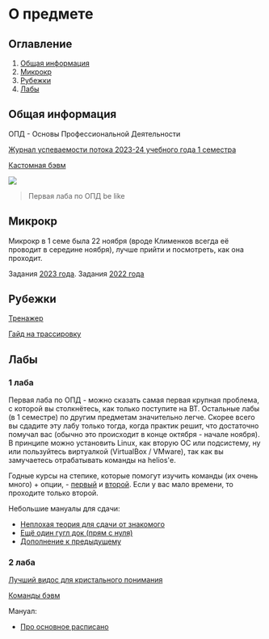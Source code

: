 # О предмете

## Оглавление
1. [Общая информация](#info)
2. [Микрокр](#microkr)
3. [Рубежки](#rubez)
4. [Лабы](#labs)

## Общая информация <a name="info"></a>

ОПД - Основы Профессиональной Деятельности

[Журнал успеваемости потока 2023-24 учебного года 1 семестра](https://docs.google.com/spreadsheets/d/13S-2iAf4nN32t-FHNJ_jX8qY8gaT1N2PcAmV19g3OMo/edit#gid=1376124505)

[Кастомная бэвм](custom.jar)

![](https://i.imgur.com/2KYoZI5.gif)

> Первая лаба по ОПД be like

## Микрокр <a name="microkr"></a>
Микрокр в 1 семе была 22 ноября (вроде Клименков всегда её проводит в середине ноября), лучше прийти и посмотреть, как она проходит.

Задания [2023 года](https://github.com/petrovviacheslav/myitmo/blob/main/%D0%9E%D0%9F%D0%94/%D0%BC%D0%B8%D0%BA%D1%80%D0%BE%D0%BA%D1%80/1.pdf). Задания [2022 года](https://github.com/maxbarsukov/itmo/blob/master/1-2%20%D0%BE%D0%BF%D0%B4/%D0%BC%D0%B8%D0%BA%D1%80%D0%BE%D0%BA%D1%80/3/full.pdf)

## Рубежки <a name="rubez"></a>
[Тренажер](https://se.ifmo.ru/~s263975/program-tracing/)

[Гайд на трассировку](https://www.youtube.com/watch?v=u2-U5QQYgZw)

## Лабы <a name="labs"></a>
### 1 лаба
Первая лаба по ОПД - можно сказать самая первая крупная проблема, с которой вы столкнётесь, как только поступите на ВТ. Остальные лабы (в 1 семестре) по другим предметам значительно легче. 
Скорее всего вы сдадите эту лабу только тогда, когда практик решит, что достаточно помучал вас (обычно это происходит в конце октября - начале ноября).
В принципе можно установить Linux, как вторую ОС или подсистему, ну или пользуйтесь виртуалкой (VirtualBox / VMware), так как вы замучаетесь отрабатывать команды на helios'е.

Годные курсы на степике, которые помогут изучить команды (их очень много) + опции, - [первый](https://stepik.org/course/548/syllabus) и [второй](https://stepik.org/course/762/syllabus). Если у вас мало времени, то проходите только второй.

Небольшие мануалы для сдачи:
- [Неплохая теория для сдачи от знакомого](https://docs.google.com/document/d/19otD1kkqn4YImn4nDXEeJ2ycgZoWlZ9C/edit)
- [Ещё один гугл док (прям с нуля)](https://docs.google.com/document/d/1XZ7bkOy13lZGQ0-5w4AaAFLb610I_oCZKR_OsyIkvao/)
- [Дополнение к предыдущему](https://docs.google.com/document/d/1Bc6oI4yNCBIUSL9HYmv4jfmCJZzMQJRaJLEnP4KGhTY/)

### 2 лаба
[Лучший видос для кристального понимания](https://www.youtube.com/watch?v=5DXYGx7RtZY)

[Команды бэвм](commands.txt)

Мануал:
- [Про основное расписано](https://docs.google.com/document/d/1uIEith7IyBjr1Ml_8ONNz5hXl6lLQfBaHNtGxB_ksww/edit)